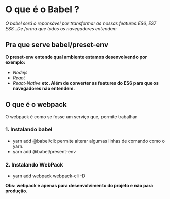 # O que é o Babel ?
*O babel será o reponsável por transformar as nossas features ES6, ES7 ES8...De forma que todos os navegadores entendam*

## Pra que serve babel/preset-env
**O preset-env entende qual ambiente estamos desenvolvendo por exemplo:**
- *Nodejs*
- *React*
- *React-Native*
**etc. Além de converter as features do ES6 para que os navegadores não entendem.**
## O que é o webpack
O webpack é como se fosse um serviço que, permite trabalhar

### 1. Instalando babel
- yarn add @babel/cli: permite alterar algumas linhas de comando como o yarn.
- yarn add @babel/present-env

### 2. Instalando WebPack
- yarn add webpack webpack-cli -D

**Obs: webpack é apenas para desenvolvimento do projeto e não para produção.**